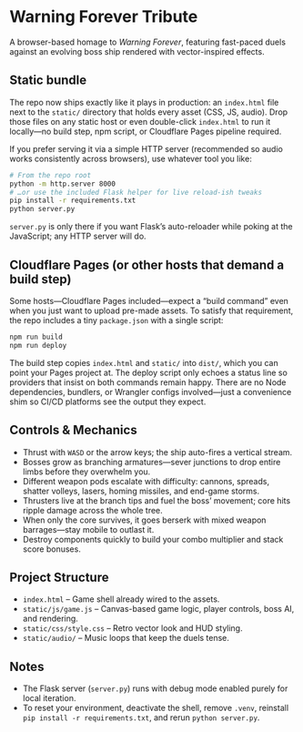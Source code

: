 # Warning Forever Tribute

A browser-based homage to *Warning Forever*, featuring fast-paced duels against an evolving boss ship rendered with vector-inspired effects.

## Static bundle

The repo now ships exactly like it plays in production: an `index.html` file next to the `static/` directory that holds every asset (CSS, JS, audio). Drop those files on any static host or even double-click `index.html` to run it locally—no build step, npm script, or Cloudflare Pages pipeline required.

If you prefer serving it via a simple HTTP server (recommended so audio works consistently across browsers), use whatever tool you like:

```bash
# From the repo root
python -m http.server 8000
# …or use the included Flask helper for live reload-ish tweaks
pip install -r requirements.txt
python server.py
```

`server.py` is only there if you want Flask’s auto-reloader while poking at the JavaScript; any HTTP server will do.

## Cloudflare Pages (or other hosts that demand a build step)

Some hosts—Cloudflare Pages included—expect a “build command” even when you just want to upload pre-made assets. To satisfy that requirement, the repo includes a tiny `package.json` with a single script:

```bash
npm run build
npm run deploy
```

The build step copies `index.html` and `static/` into `dist/`, which you can point your Pages project at. The deploy script only echoes a status line so providers that insist on both commands remain happy. There are no Node dependencies, bundlers, or Wrangler configs involved—just a convenience shim so CI/CD platforms see the output they expect.

## Controls & Mechanics

- Thrust with `WASD` or the arrow keys; the ship auto-fires a vertical stream.
- Bosses grow as branching armatures—sever junctions to drop entire limbs before they overwhelm you.
- Different weapon pods escalate with difficulty: cannons, spreads, shatter volleys, lasers, homing missiles, and end-game storms.
- Thrusters live at the branch tips and fuel the boss’ movement; core hits ripple damage across the whole tree.
- When only the core survives, it goes berserk with mixed weapon barrages—stay mobile to outlast it.
- Destroy components quickly to build your combo multiplier and stack score bonuses.

## Project Structure

- `index.html` – Game shell already wired to the assets.
- `static/js/game.js` – Canvas-based game logic, player controls, boss AI, and rendering.
- `static/css/style.css` – Retro vector look and HUD styling.
- `static/audio/` – Music loops that keep the duels tense.

## Notes

- The Flask server (`server.py`) runs with debug mode enabled purely for local iteration.
- To reset your environment, deactivate the shell, remove `.venv`, reinstall `pip install -r requirements.txt`, and rerun `python server.py`.
